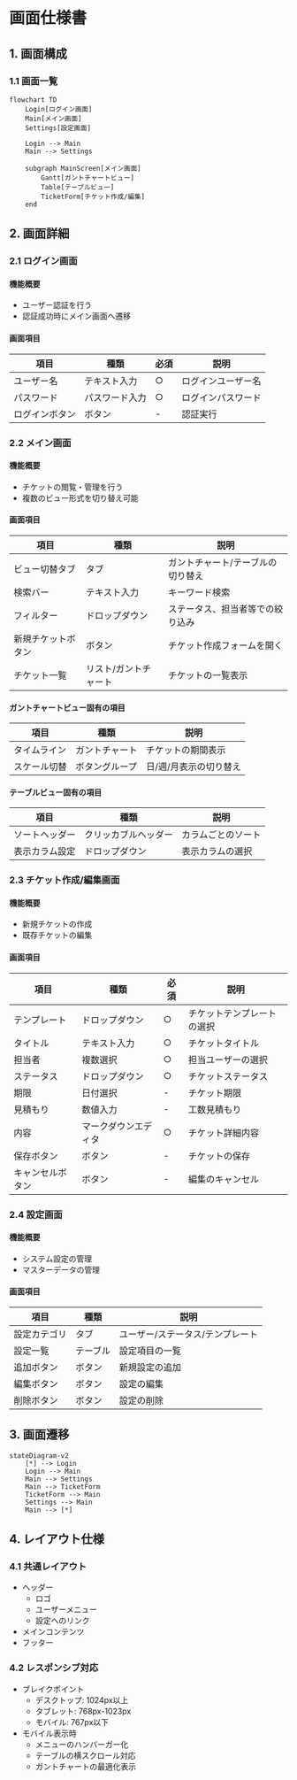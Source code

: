 # 画面仕様書

## 1. 画面構成

### 1.1 画面一覧
```mermaid
flowchart TD
    Login[ログイン画面]
    Main[メイン画面]
    Settings[設定画面]
    
    Login --> Main
    Main --> Settings
    
    subgraph MainScreen[メイン画面]
        Gantt[ガントチャートビュー]
        Table[テーブルビュー]
        TicketForm[チケット作成/編集]
    end
```

## 2. 画面詳細

### 2.1 ログイン画面
#### 機能概要
- ユーザー認証を行う
- 認証成功時にメイン画面へ遷移

#### 画面項目
| 項目 | 種類 | 必須 | 説明 |
|------|------|------|------|
| ユーザー名 | テキスト入力 | ○ | ログインユーザー名 |
| パスワード | パスワード入力 | ○ | ログインパスワード |
| ログインボタン | ボタン | - | 認証実行 |

### 2.2 メイン画面
#### 機能概要
- チケットの閲覧・管理を行う
- 複数のビュー形式を切り替え可能

#### 画面項目
| 項目 | 種類 | 説明 |
|------|------|------|
| ビュー切替タブ | タブ | ガントチャート/テーブルの切り替え |
| 検索バー | テキスト入力 | キーワード検索 |
| フィルター | ドロップダウン | ステータス、担当者等での絞り込み |
| 新規チケットボタン | ボタン | チケット作成フォームを開く |
| チケット一覧 | リスト/ガントチャート | チケットの一覧表示 |

#### ガントチャートビュー固有の項目
| 項目 | 種類 | 説明 |
|------|------|------|
| タイムライン | ガントチャート | チケットの期間表示 |
| スケール切替 | ボタングループ | 日/週/月表示の切り替え |

#### テーブルビュー固有の項目
| 項目 | 種類 | 説明 |
|------|------|------|
| ソートヘッダー | クリッカブルヘッダー | カラムごとのソート |
| 表示カラム設定 | ドロップダウン | 表示カラムの選択 |

### 2.3 チケット作成/編集画面
#### 機能概要
- 新規チケットの作成
- 既存チケットの編集

#### 画面項目
| 項目 | 種類 | 必須 | 説明 |
|------|------|------|------|
| テンプレート | ドロップダウン | ○ | チケットテンプレートの選択 |
| タイトル | テキスト入力 | ○ | チケットタイトル |
| 担当者 | 複数選択 | ○ | 担当ユーザーの選択 |
| ステータス | ドロップダウン | ○ | チケットステータス |
| 期限 | 日付選択 | - | チケット期限 |
| 見積もり | 数値入力 | - | 工数見積もり |
| 内容 | マークダウンエディタ | ○ | チケット詳細内容 |
| 保存ボタン | ボタン | - | チケットの保存 |
| キャンセルボタン | ボタン | - | 編集のキャンセル |

### 2.4 設定画面
#### 機能概要
- システム設定の管理
- マスターデータの管理

#### 画面項目
| 項目 | 種類 | 説明 |
|------|------|------|
| 設定カテゴリ | タブ | ユーザー/ステータス/テンプレート |
| 設定一覧 | テーブル | 設定項目の一覧 |
| 追加ボタン | ボタン | 新規設定の追加 |
| 編集ボタン | ボタン | 設定の編集 |
| 削除ボタン | ボタン | 設定の削除 |

## 3. 画面遷移

```mermaid
stateDiagram-v2
    [*] --> Login
    Login --> Main
    Main --> Settings
    Main --> TicketForm
    TicketForm --> Main
    Settings --> Main
    Main --> [*]
```

## 4. レイアウト仕様

### 4.1 共通レイアウト
- ヘッダー
  - ロゴ
  - ユーザーメニュー
  - 設定へのリンク
- メインコンテンツ
- フッター

### 4.2 レスポンシブ対応
- ブレイクポイント
  - デスクトップ: 1024px以上
  - タブレット: 768px-1023px
  - モバイル: 767px以下
- モバイル表示時
  - メニューのハンバーガー化
  - テーブルの横スクロール対応
  - ガントチャートの最適化表示
